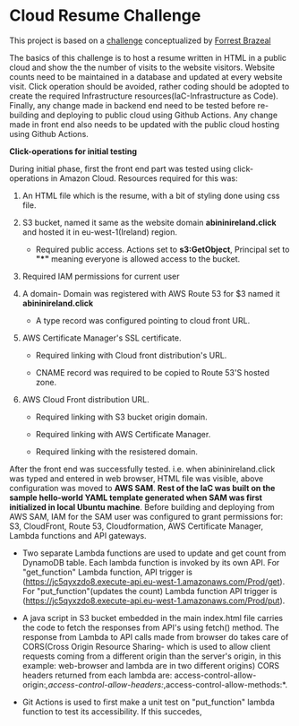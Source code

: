 # Cloud Resume Challenge

This project is based on a [challenge](https://cloudresumechallenge.dev/docs/the-challenge/aws/) conceptualized by [Forrest Brazeal](https://forrestbrazeal.com/)

The basics of this challenge is to host a resume written in HTML in a public cloud and show the the number of visits to the website visitors. Website counts need to be maintained in a database and updated at every website visit. Click operation should be avoided, rather coding should be adopted to create the required Infrastructure resources(IaC-Infrastructure as Code). Finally, any change made in backend end need to be tested before re-building and deploying to public cloud using Github Actions. Any change made in front end also needs to be updated with the public cloud hosting using Github Actions.



**Click-operations for initial testing**

During initial phase, first the front end part was tested using click-operations in Amazon Cloud.
Resources required for this was:

1. An HTML file which is the resume, with a bit of styling done using css file.

2. S3 bucket, named it same as the website domain **abininireland.click** and hosted it in eu-west-1(Ireland) region.

      - Required public access. Actions set to **s3:GetObject**, Principal set to **"*"** meaning everyone is allowed access to the bucket.
  
3. Required IAM permissions for current user     

4. A domain- Domain was registered with AWS Route 53 for $3 named it **abininireland.click**

      - A type record was configured pointing to cloud front URL.

5. AWS Certificate Manager's SSL certificate.
   
      - Required linking with Cloud front distribution's URL.
   
      - CNAME record was required to be copied to Route 53'S hosted zone.

6. AWS Cloud Front distribution URL.

      - Required linking with S3 bucket origin domain.

      - Required linking with AWS Certificate Manager.

      - Required linking with the resistered domain.



After the front end was successfully tested. i.e. when abininireland.click was typed and entered in web browser, HTML file was visible, above configuration was moved to **AWS SAM**. **Rest of the IaC was built on the sample hello-world **YAML** template generated when SAM was first initialized in local Ubuntu machine**. Before building and deploying from AWS SAM, IAM for the SAM user was configured to grant permissions for: S3, CloudFront, Route 53, Cloudformation, AWS Certificate Manager, Lambda functions and API gateways.

- Two separate Lambda functions are used to update and get count from DynamoDB table. Each lambda function is invoked by its own API. For "get_function" Lambda function, API trigger is (https://jc5qyxzdo8.execute-api.eu-west-1.amazonaws.com/Prod/get). For "put_function"(updates the count) Lambda function API trigger is (https://jc5qyxzdo8.execute-api.eu-west-1.amazonaws.com/Prod/put).

- A java script in S3 bucket embedded in the main index.html file carries the code to fetch the responses from API's using fetch() method.
The response from Lambda to API calls made from browser do takes care of CORS(Cross Origin Resource Sharing- which is used to allow client requests coming from a different origin than the server's origin, in this example: web-browser and lambda are in two different origins) CORS headers returned from each lambda are: access-control-allow-origin:*,access-control-allow-headers:*,access-control-allow-methods:*.

- Git Actions is used to first make a unit test on "put_function" lambda function to test its accessibility. If this succedes,  






